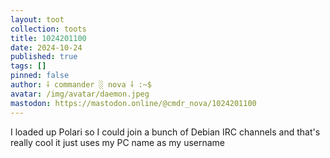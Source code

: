 ```yaml
---
layout: toot
collection: toots
title: 1024201100
date: 2024-10-24
published: true
tags: []
pinned: false
author: ⸸ commander ░ nova ⸸ :~$
avatar: /img/avatar/daemon.jpeg
mastodon: https://mastodon.online/@cmdr_nova/1024201100
---
```


I loaded up Polari so I could join a bunch of Debian IRC channels and that's really cool it just uses my PC name as my username
